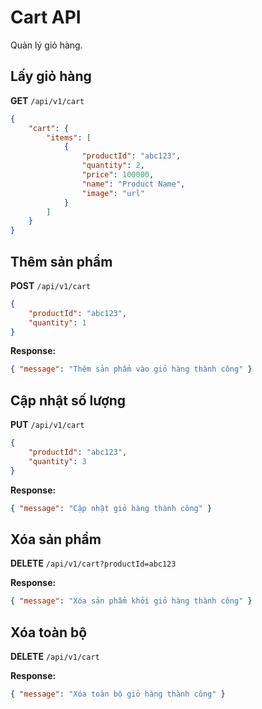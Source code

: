 # Cart API

Quản lý giỏ hàng.

## Lấy giỏ hàng

**GET** `/api/v1/cart`

```json
{
	"cart": {
		"items": [
			{
				"productId": "abc123",
				"quantity": 2,
				"price": 100000,
				"name": "Product Name",
				"image": "url"
			}
		]
	}
}
```

## Thêm sản phẩm

**POST** `/api/v1/cart`

```json
{
	"productId": "abc123",
	"quantity": 1
}
```

**Response:**

```json
{ "message": "Thêm sản phẩm vào giỏ hàng thành công" }
```

## Cập nhật số lượng

**PUT** `/api/v1/cart`

```json
{
	"productId": "abc123",
	"quantity": 3
}
```

**Response:**

```json
{ "message": "Cập nhật giỏ hàng thành công" }
```

## Xóa sản phẩm

**DELETE** `/api/v1/cart?productId=abc123`

**Response:**

```json
{ "message": "Xóa sản phẩm khỏi giỏ hàng thành công" }
```

## Xóa toàn bộ

**DELETE** `/api/v1/cart`

**Response:**

```json
{ "message": "Xóa toàn bộ giỏ hàng thành công" }
```
